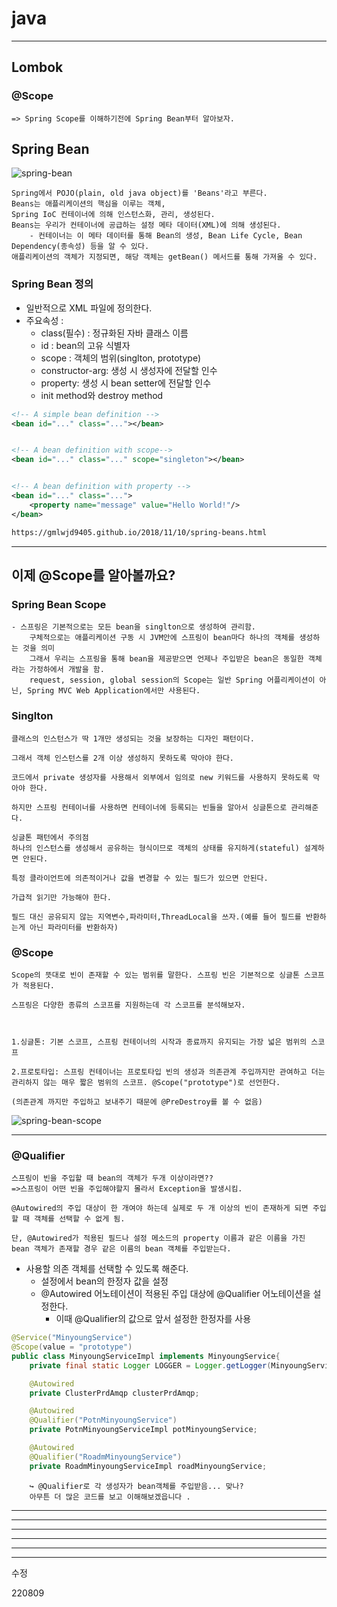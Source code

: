 # java 

---
## Lombok
### @Scope
    => Spring Scope를 이해하기전에 Spring Bean부터 알아보자.

## Spring Bean

![spring-bean](https://user-images.githubusercontent.com/97263974/183579410-7229900d-7484-40d3-8dc8-bee72e46c11a.png)

    Spring에서 POJO(plain, old java object)를 'Beans'라고 부른다.
    Beans는 애플리케이션의 핵심을 이루는 객체,
    Spring IoC 컨테이너에 의해 인스턴스화, 관리, 생성된다.
    Beans는 우리가 컨테이너에 공급하는 설정 메타 데이터(XML)에 의해 생성된다.
        - 컨테이너는 이 메타 데이터를 통해 Bean의 생성, Bean Life Cycle, Bean Dependency(종속성) 등을 알 수 있다.
    애플리케이션의 객체가 지정되면, 해당 객체는 getBean() 메서드를 통해 가져올 수 있다.

### Spring Bean 정의
- 일반적으로 XML 파일에 정의한다.
- 주요속성 : 
    - class(필수) : 정규화된 자바 클래스 이름
    - id : bean의 고유 식별자
    - scope : 객체의 범위(singlton, prototype)
    - constructor-arg: 생성 시 생성자에 전달할 인수
    - property: 생성 시 bean setter에 전달할 인수
    - init method와 destroy method
```xml
<!-- A simple bean definition -->
<bean id="..." class="..."></bean>


<!-- A bean definition with scope-->
<bean id="..." class="..." scope="singleton"></bean>


<!-- A bean definition with property -->
<bean id="..." class="...">
	<property name="message" value="Hello World!"/>
</bean>

https://gmlwjd9405.github.io/2018/11/10/spring-beans.html
```
--- 
## 이제 @Scope를 알아볼까요?
### Spring Bean Scope
```
- 스프링은 기본적으로는 모든 bean을 singlton으로 생성하여 관리함.
    구체적으로는 애플리케이션 구동 시 JVM안에 스프링이 bean마다 하나의 객체를 생성하는 것을 의미
    그래서 우리는 스프링을 통해 bean을 제공받으면 언제나 주입받은 bean은 동일한 객체라는 가정하에서 개발을 함.
    request, session, global session의 Scope는 일반 Spring 어플리케이션이 아닌, Spring MVC Web Application에서만 사용된다.

```
### Singlton
```
클래스의 인스턴스가 딱 1개만 생성되는 것을 보장하는 디자인 패턴이다.

그래서 객체 인스턴스를 2개 이상 생성하지 못하도록 막아야 한다.

코드에서 private 생성자를 사용해서 외부에서 임의로 new 키워드를 사용하지 못하도록 막아야 한다.

하지만 스프링 컨테이너를 사용하면 컨테이너에 등록되는 빈들을 알아서 싱글톤으로 관리해준다.
```
```
싱글톤 패턴에서 주의점
하나의 인스턴스를 생성해서 공유하는 형식이므로 객체의 상태를 유지하게(stateful) 설계하면 안된다.

특정 클라이언트에 의존적이거나 값을 변경할 수 있는 필드가 있으면 안된다.

가급적 읽기만 가능해야 한다.

필드 대신 공유되지 않는 지역변수,파라미터,ThreadLocal을 쓰자.(예를 들어 필드를 반환하는게 아닌 파라미터를 반환하자)
```

### @Scope
```
Scope의 뜻대로 빈이 존재할 수 있는 범위를 말한다. 스프링 빈은 기본적으로 싱글톤 스코프가 적용된다.

스프링은 다양한 종류의 스코프를 지원하는데 각 스코프를 분석해보자.



1.싱글톤: 기본 스코프, 스프링 컨테이너의 시작과 종료까지 유지되는 가장 넓은 범위의 스코프

2.프로토타입: 스프링 컨테이너는 프로토타입 빈의 생성과 의존관계 주입까지만 관여하고 더는 관리하지 않는 매우 짧은 범위의 스코프. @Scope("prototype")로 선언한다.

(의존관계 까지만 주입하고 보내주기 때문에 @PreDestroy를 볼 수 없음)
```
![spring-bean-scope](https://user-images.githubusercontent.com/97263974/183580838-63116f45-13b4-47a2-9d9e-2897d46b7903.png)


---
### @Qualifier
```
스프링이 빈을 주입할 때 bean의 객체가 두개 이상이라면??
=>스프링이 어떤 빈을 주입해야할지 몰라서 Exception을 발생시킴.

@Autowired의 주입 대상이 한 개여야 하는데 실제로 두 개 이상의 빈이 존재하게 되면 주입할 때 객체를 선택할 수 없게 됨.

단, @Autowired가 적용된 필드나 설정 메소드의 property 이름과 같은 이름을 가진 bean 객체가 존재할 경우 같은 이름의 bean 객체를 주입받는다.
```
- 사용할 의존 객체를 선택할 수 있도록 해준다.
    - 설정에서 bean의 한정자 값을 설정
    - @Autowired 어노테이션이 적용된 주입 대상에 @Qualifier 어노테이션을 설정한다.
        - 이때 @Qualifier의 값으로 앞서 설정한 한정자를 사용

```java
@Service("MinyoungService")
@Scope(value = "prototype")
public class MinyoungServiceImpl implements MinyoungService{
	private final static Logger LOGGER = Logger.getLogger(MinyoungServiceImpl.class);

    @Autowired
    private ClusterPrdAmqp clusterPrdAmqp;

    @Autowired
    @Qualifier("PotnMinyoungService")
	private PotnMinyoungServiceImpl potMinyoungService;

    @Autowired
    @Qualifier("RoadmMinyoungService")
	private RoadmMinyoungServiceImpl roadMinyoungService;
```
        ↪ @Qualifier로 각 생성자가 bean객체를 주입받음... 맞나?
        아무튼 더 많은 코드를 보고 이해해보겠읍니다 .


---
---
---
---
---
---
수정 

220809

